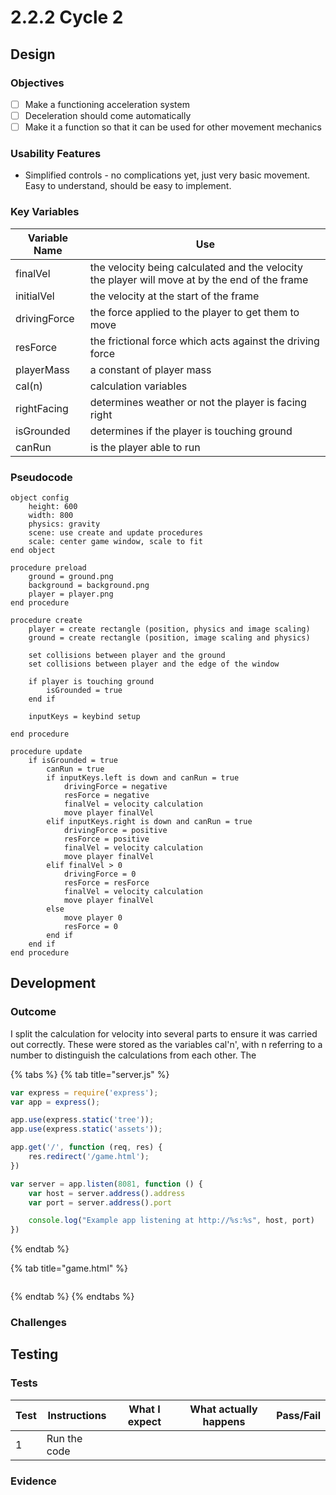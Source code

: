 # 2.2.2 Cycle 2

## Design

### Objectives



* [ ] Make a functioning acceleration system
* [ ] Deceleration should come automatically
* [ ] Make it a function so that it can be used for other movement mechanics

### Usability Features

* Simplified controls - no complications yet, just very basic movement. Easy to understand, should be easy to implement.

### Key Variables

| Variable Name | Use                                                                                            |
| ------------- | ---------------------------------------------------------------------------------------------- |
| finalVel      | the velocity being calculated and the velocity the player will move at by the end of the frame |
| initialVel    | the velocity at the start of the frame                                                         |
| drivingForce  | the force applied to the player to get them to move                                            |
| resForce      | the frictional force which acts against the driving force                                      |
| playerMass    | a constant of player mass                                                                      |
| cal(n)        | calculation variables                                                                          |
| rightFacing   | determines weather or not the player is facing right                                           |
| isGrounded    | determines if the player is touching ground                                                    |
| canRun        | is the player able to run                                                                      |

### Pseudocode

```
object config
    height: 600
    width: 800
    physics: gravity
    scene: use create and update procedures
    scale: center game window, scale to fit
end object

procedure preload
    ground = ground.png
    background = background.png
    player = player.png
end procedure

procedure create
    player = create rectangle (position, physics and image scaling)
    ground = create rectangle (position, image scaling and physics)
    
    set collisions between player and the ground
    set collisions between player and the edge of the window
    
    if player is touching ground
        isGrounded = true
    end if
    
    inputKeys = keybind setup

end procedure

procedure update
    if isGrounded = true
        canRun = true
        if inputKeys.left is down and canRun = true
            drivingForce = negative
            resForce = negative
            finalVel = velocity calculation
            move player finalVel
        elif inputKeys.right is down and canRun = true
            drivingForce = positive
            resForce = positive
            finalVel = velocity calculation
            move player finalVel
        elif finalVel > 0
            drivingForce = 0
            resForce = resForce
            finalVel = velocity calculation
            move player finalVel
        else
            move player 0
            resForce = 0
        end if
    end if
end procedure
```

## Development

### Outcome

I split the calculation for velocity into several parts to ensure it was carried out correctly. These were stored as the variables cal'n', with n referring to a number to distinguish the calculations from each other. The&#x20;

{% tabs %}
{% tab title="server.js" %}
```javascript
var express = require('express');
var app = express();

app.use(express.static('tree'));
app.use(express.static('assets'));

app.get('/', function (req, res) {
    res.redirect('/game.html');
})

var server = app.listen(8081, function () {
    var host = server.address().address
    var port = server.address().port

    console.log("Example app listening at http://%s:%s", host, port)
})
```
{% endtab %}

{% tab title="game.html" %}
```html
```
{% endtab %}
{% endtabs %}

### Challenges



## Testing

### Tests

| Test | Instructions | What I expect | What actually happens | Pass/Fail |
| ---- | ------------ | ------------- | --------------------- | --------- |
| 1    | Run the code |               |                       |           |

### Evidence
